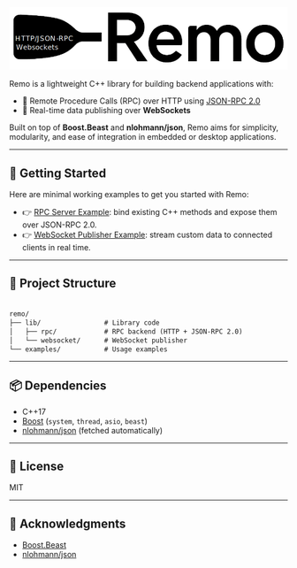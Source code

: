 ![logo](logo.png)

Remo is a lightweight C++ library for building backend applications with:

- 📡 Remote Procedure Calls (RPC) over HTTP using [JSON-RPC 2.0](https://www.jsonrpc.org/specification)
- 🔄 Real-time data publishing over **WebSockets**

Built on top of **Boost.Beast** and **nlohmann/json**, Remo aims for simplicity, modularity, and ease of integration in embedded or desktop applications.

---

## 🚀 Getting Started

Here are minimal working examples to get you started with Remo:

- 👉 [RPC Server Example](./guides/rpc.md): bind existing C++ methods and expose them over JSON-RPC 2.0.
- 👉 [WebSocket Publisher Example](./guides/websocket.md): stream custom data to connected clients in real time.

---

## 🧱 Project Structure

```

remo/
├── lib/                # Library code
│   ├── rpc/            # RPC backend (HTTP + JSON-RPC 2.0)
│   └── websocket/      # WebSocket publisher
└── examples/           # Usage examples

```

---

## 📦 Dependencies

- C++17
- [Boost](https://www.boost.org/) (`system`, `thread`, `asio`, `beast`)
- [nlohmann/json](https://github.com/nlohmann/json) (fetched automatically)

---

## 📝 License

MIT

---

## 🙌 Acknowledgments

- [Boost.Beast](https://www.boost.org/doc/libs/release/libs/beast/)
- [nlohmann/json](https://github.com/nlohmann/json)
